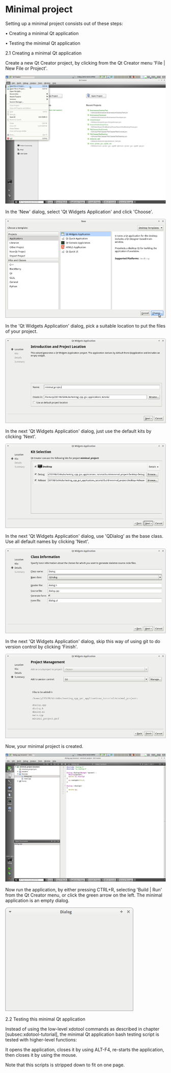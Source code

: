 # Minimal project

Setting up a minimal project consists out of these steps:

• Creating a minimal Qt application

• Testing the minimal Qt application

2.1 Creating a minimal Qt application

Create a new Qt Creator project, by clicking from the Qt Creator menu 'File | New File or Project'.

![Create a new project](minimal_project_1.png)

In the 'New' dialog, select 'Qt Widgets Application' and click 'Choose'.

![Create a new Qt Widgets application](minimal_project_2.png)

In the 'Qt Widgets Application' dialog, pick a suitable location to put the files of your project.

![Give your new application a suitable location](minimal_project_3.png)

In the next 'Qt Widgets Application' dialog, just use the default kits by clicking 'Next'.

![Use the default kits](minimal_project_4.png)

In the next 'Qt Widgets Application' dialog, use 'QDialog' as the base class. Use all default names by clicking 'Next'.

![Set the base class of your application's main window to QDialog](minimal_project_5.png)

In the next 'Qt Widgets Application' dialog, skip this way of using git to do version control by clicking 'Finish'.

![Skip using git via Qt Creator](minimal_project_6.png)

Now, your minimal project is created.

![Part of the code of your first minimal project](minimal_project_7.png)

Now run the application, by either pressing CTRL+R, selecting 'Build | Run' from the Qt Creator menu, or click the green arrow on the left. The minimal application is an empty dialog.

![The minimal application](minimal_project_8.png)

2.2 Testing this minimal Qt application

Instead of using the low-level xdotool commands as described in chapter [subsec:xdotool-tutorial], the minimal Qt application bash testing script is tested with higher-level functions:

It opens the application, closes it by using ALT-F4, re-starts the application, then closes it by using the mouse.

Note that this scripts is stripped down to fit on one page. 